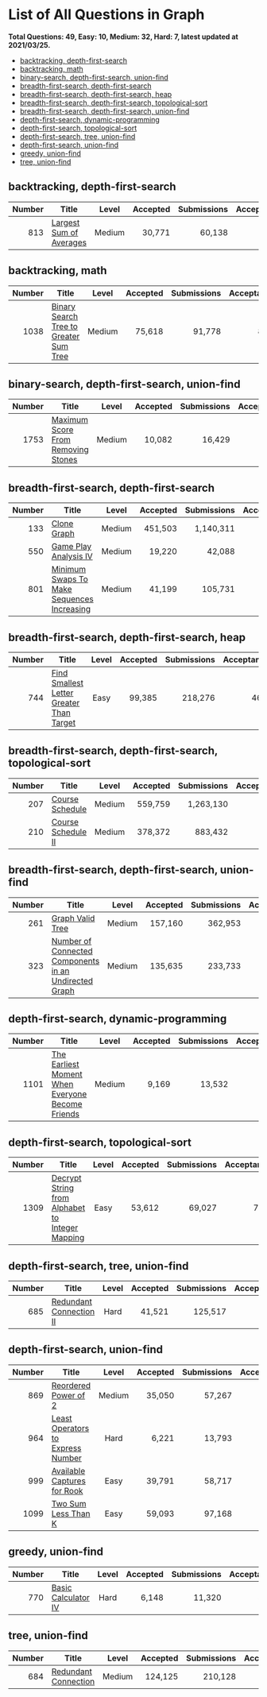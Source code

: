 # List of All Questions in Graph

**Total Questions: 49, Easy: 10, Medium: 32, Hard: 7, latest updated at 2021/03/25.**

- [backtracking, depth-first-search](backtracking-depth-first-search)
- [backtracking, math](backtracking-math)
- [binary-search, depth-first-search, union-find](binary-search-depth-first-search-union-find)
- [breadth-first-search, depth-first-search](breadth-first-search-depth-first-search)
- [breadth-first-search, depth-first-search, heap](breadth-first-search-depth-first-search-heap)
- [breadth-first-search, depth-first-search, topological-sort](breadth-first-search-depth-first-search-topological-sort)
- [breadth-first-search, depth-first-search, union-find](breadth-first-search-depth-first-search-union-find)
- [depth-first-search, dynamic-programming](depth-first-search-dynamic-programming)
- [depth-first-search, topological-sort](depth-first-search-topological-sort)
- [depth-first-search, tree, union-find](depth-first-search-tree-union-find)
- [depth-first-search, union-find](depth-first-search-union-find)
- [greedy, union-find](greedy-union-find)
- [tree, union-find](tree-union-find)

## backtracking, depth-first-search

|Number|                                     Title                                      |Level |Accepted|Submissions|Acceptance|
|-----:|--------------------------------------------------------------------------------|:----:|-------:|----------:|---------:|
|   813|[Largest Sum of Averages](https://leetcode.com/problems/largest-sum-of-averages)|Medium|  30,771|     60,138|       51%|


## backtracking, math

|Number|                                                    Title                                                     |Level |Accepted|Submissions|Acceptance|
|-----:|--------------------------------------------------------------------------------------------------------------|:----:|-------:|----------:|---------:|
|  1038|[Binary Search Tree to Greater Sum Tree](https://leetcode.com/problems/binary-search-tree-to-greater-sum-tree)|Medium|  75,618|     91,778|       82%|


## binary-search, depth-first-search, union-find

|Number|                                                Title                                                 |Level |Accepted|Submissions|Acceptance|
|-----:|------------------------------------------------------------------------------------------------------|:----:|-------:|----------:|---------:|
|  1753|[Maximum Score From Removing Stones](https://leetcode.com/problems/maximum-score-from-removing-stones)|Medium|  10,082|     16,429|       61%|


## breadth-first-search, depth-first-search

|Number|                                                        Title                                                         |Level |Accepted|Submissions|Acceptance|
|-----:|----------------------------------------------------------------------------------------------------------------------|:----:|-------:|----------:|---------:|
|   133|[Clone Graph](https://leetcode.com/problems/clone-graph)                                                              |Medium| 451,503|  1,140,311|       40%|
|   550|[Game Play Analysis IV](https://leetcode.com/problems/game-play-analysis-iv)                                          |Medium|  19,220|     42,088|       46%|
|   801|[Minimum Swaps To Make Sequences Increasing](https://leetcode.com/problems/minimum-swaps-to-make-sequences-increasing)|Medium|  41,199|    105,731|       39%|


## breadth-first-search, depth-first-search, heap

|Number|                                                      Title                                                       |Level|Accepted|Submissions|Acceptance|
|-----:|------------------------------------------------------------------------------------------------------------------|:---:|-------:|----------:|---------:|
|   744|[Find Smallest Letter Greater Than Target](https://leetcode.com/problems/find-smallest-letter-greater-than-target)|Easy |  99,385|    218,276|       46%|


## breadth-first-search, depth-first-search, topological-sort

|Number|                                Title                                 |Level |Accepted|Submissions|Acceptance|
|-----:|----------------------------------------------------------------------|:----:|-------:|----------:|---------:|
|   207|[Course Schedule](https://leetcode.com/problems/course-schedule)      |Medium| 559,759|  1,263,130|       44%|
|   210|[Course Schedule II](https://leetcode.com/problems/course-schedule-ii)|Medium| 378,372|    883,432|       43%|


## breadth-first-search, depth-first-search, union-find

|Number|                                                                   Title                                                                    |Level |Accepted|Submissions|Acceptance|
|-----:|--------------------------------------------------------------------------------------------------------------------------------------------|:----:|-------:|----------:|---------:|
|   261|[Graph Valid Tree](https://leetcode.com/problems/graph-valid-tree)                                                                          |Medium| 157,160|    362,953|       43%|
|   323|[Number of Connected Components in an Undirected Graph](https://leetcode.com/problems/number-of-connected-components-in-an-undirected-graph)|Medium| 135,635|    233,733|       58%|


## depth-first-search, dynamic-programming

|Number|                                                              Title                                                               |Level |Accepted|Submissions|Acceptance|
|-----:|----------------------------------------------------------------------------------------------------------------------------------|:----:|-------:|----------:|---------:|
|  1101|[The Earliest Moment When Everyone Become Friends](https://leetcode.com/problems/the-earliest-moment-when-everyone-become-friends)|Medium|   9,169|     13,532|       68%|


## depth-first-search, topological-sort

|Number|                                                             Title                                                              |Level|Accepted|Submissions|Acceptance|
|-----:|--------------------------------------------------------------------------------------------------------------------------------|:---:|-------:|----------:|---------:|
|  1309|[Decrypt String from Alphabet to Integer Mapping](https://leetcode.com/problems/decrypt-string-from-alphabet-to-integer-mapping)|Easy |  53,612|     69,027|       78%|


## depth-first-search, tree, union-find

|Number|                                     Title                                      |Level|Accepted|Submissions|Acceptance|
|-----:|--------------------------------------------------------------------------------|:---:|-------:|----------:|---------:|
|   685|[Redundant Connection II](https://leetcode.com/problems/redundant-connection-ii)|Hard |  41,521|    125,517|       33%|


## depth-first-search, union-find

|Number|                                               Title                                                |Level |Accepted|Submissions|Acceptance|
|-----:|----------------------------------------------------------------------------------------------------|:----:|-------:|----------:|---------:|
|   869|[Reordered Power of 2](https://leetcode.com/problems/reordered-power-of-2)                          |Medium|  35,050|     57,267|       61%|
|   964|[Least Operators to Express Number](https://leetcode.com/problems/least-operators-to-express-number)| Hard |   6,221|     13,793|       45%|
|   999|[Available Captures for Rook](https://leetcode.com/problems/available-captures-for-rook)            | Easy |  39,791|     58,717|       68%|
|  1099|[Two Sum Less Than K](https://leetcode.com/problems/two-sum-less-than-k)                            | Easy |  59,093|     97,168|       61%|


## greedy, union-find

|Number|                                 Title                                  |Level|Accepted|Submissions|Acceptance|
|-----:|------------------------------------------------------------------------|:---:|-------:|----------:|---------:|
|   770|[Basic Calculator IV](https://leetcode.com/problems/basic-calculator-iv)|Hard |   6,148|     11,320|       54%|


## tree, union-find

|Number|                                  Title                                   |Level |Accepted|Submissions|Acceptance|
|-----:|--------------------------------------------------------------------------|:----:|-------:|----------:|---------:|
|   684|[Redundant Connection](https://leetcode.com/problems/redundant-connection)|Medium| 124,125|    210,128|       59%|


